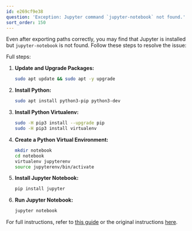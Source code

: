 ```yaml
---
id: e269cf9e38
question: 'Exception: Jupyter command `jupyter-notebook` not found.'
sort_order: 150
---
```


Even after exporting paths correctly, you may find that Jupyter is installed but `jupyter-notebook` is not found. Follow these steps to resolve the issue:

Full steps:

1. **Update and Upgrade Packages:**
   ```bash
   sudo apt update && sudo apt -y upgrade
   ```

2. **Install Python:**
   ```bash
   sudo apt install python3-pip python3-dev
   ```

3. **Install Python Virtualenv:**
   ```bash
   sudo -H pip3 install --upgrade pip
   sudo -H pip3 install virtualenv
   ```

4. **Create a Python Virtual Environment:**
   ```bash
   mkdir notebook
   cd notebook
   virtualenv jupyterenv
   source jupyterenv/bin/activate
   ```

5. **Install Jupyter Notebook:**
   ```bash
   pip install jupyter
   ```

6. **Run Jupyter Notebook:**
   ```bash
   jupyter notebook
   ```
   
For full instructions, refer to [this guide](https://learningdataengineering540969211.wordpress.com/2022/02/24/week-5-de-zoomcamp-5-2-1-installing-spark-on-linux/) or the original instructions [here](https://speedysense.com/install-jupyter-notebook-on-ubuntu-20-04/).